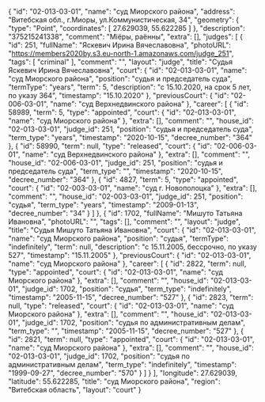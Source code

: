 {
    "id": "02-013-03-01",
    "name": "суд Миорского района",
    "address": "Витебская обл., г.Миоры, ул.Коммунистическая, 34",
    "geometry": {
        "type": "Point",
        "coordinates": [
            27.629039,
            55.622285
        ]
    },
    "description": "375215241338",
    "comment": "Міёры, раённы",
    "extra": [],
    "judges": [
        {
            "id": 251,
            "fullName": "Яскевич Ирина Вячеславовна",
            "photoURL": "https://members2020by.s3.eu-north-1.amazonaws.com/judge_251",
            "tags": [
                "criminal"
            ],
            "comment": "",
            "layout": "judge",
            "title": "Судья Яскевич Ирина Вячеславовна",
            "court": {
                "id": "02-013-03-01",
                "name": "суд Миорского района",
                "position": "судья и председатель суда",
                "termType": "years",
                "term": 5,
                "description": "c 15.10.2020, на срок 5 лет, по указу 364",
                "timestamp": "15.10.2020"
            },
            "previousCourt": {
                "id": "02-006-03-01",
                "name": "суд Верхнедвинского района"
            },
            "career": [
                {
                    "id": 58989,
                    "term": 5,
                    "type": "appointed",
                    "court": {
                        "id": "02-013-03-01",
                        "name": "суд Миорского района"
                    },
                    "extra": [],
                    "comment": "",
                    "house_id": "02-013-03-01",
                    "judge_id": 251,
                    "position": "судья и председатель суда",
                    "term_type": "years",
                    "timestamp": "2020-10-15",
                    "decree_number": "364"
                },
                {
                    "id": 58990,
                    "term": null,
                    "type": "released",
                    "court": {
                        "id": "02-006-03-01",
                        "name": "суд Верхнедвинского района"
                    },
                    "extra": [],
                    "comment": "",
                    "house_id": "02-006-03-01",
                    "judge_id": 251,
                    "position": "судья и председатель суда",
                    "term_type": "",
                    "timestamp": "2020-10-15",
                    "decree_number": "364"
                },
                {
                    "id": 4827,
                    "term": 5,
                    "type": "appointed",
                    "court": {
                        "id": "02-003-03-01",
                        "name": "суд г. Новополоцка"
                    },
                    "extra": [],
                    "comment": "",
                    "house_id": "02-003-03-01",
                    "judge_id": 251,
                    "position": "судья",
                    "term_type": "years",
                    "timestamp": "2009-01-13",
                    "decree_number": "34"
                }
            ]
        },
        {
            "id": 1702,
            "fullName": "Мишуто Татьяна Ивановна",
            "photoURL": "",
            "tags": [],
            "comment": "",
            "layout": "judge",
            "title": "Судья Мишуто Татьяна Ивановна",
            "court": {
                "id": "02-013-03-01",
                "name": "суд Миорского района",
                "position": "судья",
                "termType": "indefinitely",
                "term": null,
                "description": "c 15.11.2005, бессрочно, по указу 527",
                "timestamp": "15.11.2005"
            },
            "previousCourt": {
                "id": "02-013-03-01",
                "name": "суд Миорского района"
            },
            "career": [
                {
                    "id": 2822,
                    "term": null,
                    "type": "appointed",
                    "court": {
                        "id": "02-013-03-01",
                        "name": "суд Миорского района"
                    },
                    "extra": [],
                    "comment": "",
                    "house_id": "02-013-03-01",
                    "judge_id": 1702,
                    "position": "судья",
                    "term_type": "indefinitely",
                    "timestamp": "2005-11-15",
                    "decree_number": "527"
                },
                {
                    "id": 2823,
                    "term": null,
                    "type": "released",
                    "court": {
                        "id": "02-013-03-01",
                        "name": "суд Миорского района"
                    },
                    "extra": [],
                    "comment": "",
                    "house_id": "02-013-03-01",
                    "judge_id": 1702,
                    "position": "судья по административным делам",
                    "term_type": "",
                    "timestamp": "2005-11-15",
                    "decree_number": "527"
                },
                {
                    "id": 2821,
                    "term": null,
                    "type": "appointed",
                    "court": {
                        "id": "02-013-03-01",
                        "name": "суд Миорского района"
                    },
                    "extra": [],
                    "comment": "",
                    "house_id": "02-013-03-01",
                    "judge_id": 1702,
                    "position": "судья по административным делам",
                    "term_type": "indefinitely",
                    "timestamp": "1999-09-27",
                    "decree_number": "570"
                }
            ]
        }
    ],
    "longitude": 27.629039,
    "latitude": 55.622285,
    "title": "суд Миорского района",
    "region": "Витебская область",
    "layout": "court"
}